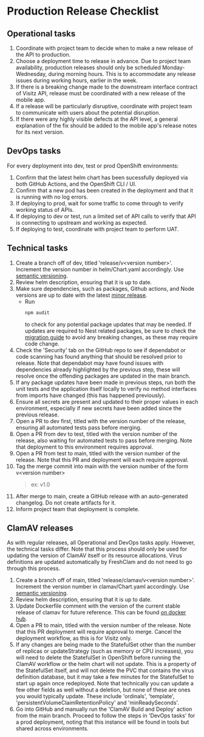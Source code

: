 # Production Release Checklist

## Operational tasks
1. Coordinate with project team to decide when to make a new release of the API to production.
2. Choose a deployment time to release in advance. Due to project team availability, production releases should only be scheduled Monday-Wednesday, during morning hours. This is to accommodate any release issues during working hours, earlier in the week.
3. If there is a breaking change made to the downstream interface contract of Visitz API, release must be coordinated with a new release of the mobile app.
4. If a release will be particularly disruptive, coordinate with project team to communicate with users about the potential disruption.
5. If there were any highly visible defects at the API level, a general explanation of the fix should be added to the mobile app's release notes for its next version.

## DevOps tasks
For every deployment into dev, test or prod OpenShift environments:
1. Confirm that the latest helm chart has been sucessfully deployed via both GitHub Actions, and the OpenShift CLI / UI.
2. Confirm that a new pod has been created in the deployment and that it is running with no log errors.
3. If deploying to prod, wait for some traffic to come through to verify working status of APIs.
4. If deploying to dev or test, run a limited set of API calls to verify that API is connecting to upstream and working as expected.
5. If deploying to test, coordinate with project team to perform UAT.

## Technical tasks
1. Create a branch off of dev, titled 'release/v\<version number\>'. Increment the version number in helm/Chart.yaml accordingly. Use [semantic versioning](https://semver.org/).
2. Review helm description, ensuring that it is up to date.
3. Make sure dependencies, such as packages, Github actions, and Node versions are up to date with the latest [minor release](https://semver.org/).
	- Run 
		```bash
		npm audit
		```
		to check for any potential package updates that may be needed. If updates are required to Nest related packages, be sure to check the [migration guide](https://docs.nestjs.com/migration-guide) to avoid any breaking changes, as these may require code change.
4. Check the 'Security' tab on the GitHub repo to see if dependabot or code scanning has found anything that should be resolved prior to release. Note that dependabot may have found issues with dependencies already highlighted by the previous step, these will resolve once the offending packages are updated in the main branch.
5. If any package updates have been made in previous steps, run both the unit tests and the application itself locally to verify no method interfaces from imports have changed (this has happened previously).
6. Ensure all secrets are present and updated to their proper values in each environment, especially if new secrets have been added since the previous release.
7. Open a PR to dev first, titled with the version number of the release, ensuring all automated tests pass before merging.
8. Open a PR from dev to test, titled with the version number of the release, also waiting for automated tests to pass before merging. Note that deployment to this environment requires approval.
9. Open a PR from test to main, titled with the version number of the release. Note that this PR and deployment will each require approval.
10. Tag the merge commit into main with the version number of the form v\<version number\> 
	> ex: v1.0
11. After merge to main, create a GitHub release with an auto-generated changelog. Do not create artifacts for it.
12. Inform project team that deployment is complete.

## ClamAV releases
As with regular releases, all Operational and DevOps tasks apply. However, the technical tasks differ. Note that this process should only be used for updating the version of ClamAV itself or its resource allocations. Virus definitions are updated automatically by FreshClam and do not need to go through this process.

1. Create a branch off of main, titled 'release/clamav/v\<version number\>'. Increment the version number in clamav/Chart.yaml accordingly. Use [semantic versioning](https://semver.org/).
2. Review helm description, ensuring that it is up to date.
3. Update Dockerfile comment with the version of the current stable release of clamav for future reference. This can be found [on docker hub](https://hub.docker.com/r/clamav/clamav/tags).
4. Open a PR to main, titled with the version number of the release. Note that this PR deployment will require approval to merge. Cancel the deployment workflow, as this is for Visitz only.
5. If any changes are being made to the StatefulSet other than the number of replicas or updateStrategy (such as memory or CPU increases), you will need to delete the StatefulSet in OpenShift before running the ClamAV workflow or the helm chart will not update. This is a property of the StatefulSet itself, and will not delete the PVC that contains the virus definition database, but it may take a few minutes for the StatefulSet to start up again once redeployed. Note that technically you can update a few other fields as well without a deletion, but none of these are ones you would typically update. These include 'ordinals', 'template', 'persistentVolumeClaimRetentionPolicy' and 'minReadySeconds'.
6. Go into GitHub and manually run the 'ClamAV Build and Deploy' action from the main branch. Proceed to follow the steps in 'DevOps tasks' for a prod deployment, noting that this instance will be found in tools but shared across environments.


